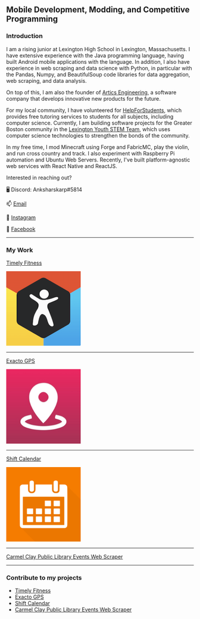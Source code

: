 ## Mobile Development, Modding, and Competitive Programming

### Introduction

I am a rising junior at Lexington High School in Lexington, Massachusetts. I have extensive experience with the Java programming language, having built Android mobile applications with the language. In addition, I also have experience in web scraping and data science with Python, in particular with the Pandas, Numpy, and BeautifulSoup code libraries for data aggregation, web scraping, and data analysis.

On top of this, I am also the founder of [Artics Engineering](https://github.com/artics-engineering), a software company that develops innovative new products for the future.

For my local community, I have volunteered for [HelpForStudents](https://www.helpforstudents.org), which provides free tutoring services to students for all subjects, including computer science. 
Currently, I am building software projects for the Greater Boston community in the [Lexington Youth STEM Team](http://lexyouthstem.org), which uses computer science technologies to strengthen the bonds of the community.

In my free time, I mod Minecraft using Forge and FabricMC, play the violin, and run cross country and track. I also experiment with Raspberry Pi automation and Ubuntu Web Servers. Recently, I've built platform-agnostic web services with React Native and ReactJS.

Interested in reaching out?

🖥️ Discord: Anksharskarp#5814

📫 [Email](anksharskarp@gmail.com)

📱 [Instagram](https://www.instagram.com/williamzhangdev/)

📱 [Facebook](https://www.facebook.com/williamzhangdev/)


---

### My Work

[Timely Fitness](/timely_fitness.md)

<img src="images/timely_fitness_logo.png?raw=true" alt="drawing" width="200"/>

---
[Exacto GPS](/exacto_gps.md)

<img src="images/exacto_gps_logo.png?raw=true" alt="drawing" width="200"/>

---
[Shift Calendar](/shift_calendar.md)

<img src="images/shift_calendar_logo.png?raw=true" alt="drawing" width="200"/>

---
[Carmel Clay Public Library Events Web Scraper](ccpl_web_scraper.md)

---

### Contribute to my projects

- [Timely Fitness](https://github.com/Artics-Engineering/Timely-Fitness#readme)
- [Exacto GPS](https://github.com/Artics-Engineering/Exacto-GPS#readme)
- [Shift Calendar](https://github.com/Artics-Engineering/Shift-Calendar#readme)
- [Carmel Clay Public Library Events Web Scraper](https://github.com/Anksharskarp/Python-Web-Crawler-Class-Course-Project#readme)
